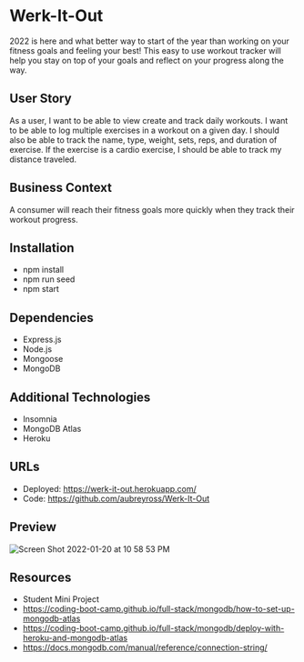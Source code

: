 # Werk-It-Out
2022 is here and what better way to start of the year than working on your fitness goals and feeling your best! This easy to use workout tracker will help you stay on top of your goals and reflect on your progress along the way.

## User Story
As a user, I want to be able to view create and track daily workouts. I want to be able to log multiple exercises in a workout on a given day. I should also be able to track the name, type, weight, sets, reps, and duration of exercise. If the exercise is a cardio exercise, I should be able to track my distance traveled.

## Business Context
A consumer will reach their fitness goals more quickly when they track their workout progress.

## Installation
* npm install
* npm run seed 
* npm start 

## Dependencies
* Express.js
* Node.js
* Mongoose
* MongoDB

## Additional Technologies
* Insomnia 
* MongoDB Atlas
* Heroku

## URLs
* Deployed: https://werk-it-out.herokuapp.com/
* Code: https://github.com/aubreyross/Werk-It-Out

## Preview

![Screen Shot 2022-01-20 at 10 58 53 PM](https://user-images.githubusercontent.com/87405979/150468942-91f1388a-8bba-419d-8db6-3d019abe05c0.png)



## Resources
* Student Mini Project
* https://coding-boot-camp.github.io/full-stack/mongodb/how-to-set-up-mongodb-atlas
* https://coding-boot-camp.github.io/full-stack/mongodb/deploy-with-heroku-and-mongodb-atlas
* https://docs.mongodb.com/manual/reference/connection-string/
